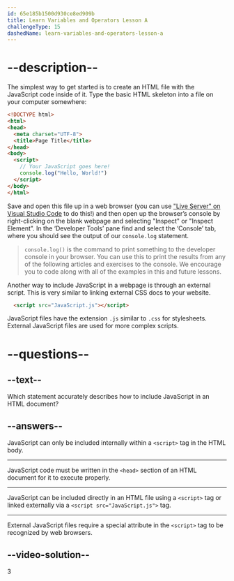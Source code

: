 ```yaml
---
id: 65e185b1500d930ce8ed909b
title: Learn Variables and Operators Lesson A
challengeType: 15
dashedName: learn-variables-and-operators-lesson-a
---
```

# --description--
The simplest way to get started is to create an HTML file with the JavaScript code inside of it. Type the basic HTML skeleton into a file on your computer somewhere:

```html
<!DOCTYPE html>
<html>
<head>
  <meta charset="UTF-8">
  <title>Page Title</title>
</head>
<body>
  <script>
    // Your JavaScript goes here!
    console.log("Hello, World!")
  </script>
</body>
</html>
```

Save and open this file up in a web browser (you can use <a href="https://marketplace.visualstudio.com/items?itemName=ritwickdey.LiveServer" target="_blank" >"Live Server" on Visual Studio Code</a> to do this!) and then open up the browser’s console by right-clicking on the blank webpage and selecting "Inspect" or "Inspect Element". In the ‘Developer Tools’ pane find and select the ‘Console’ tab, where you should see the output of our `console.log` statement.

> `console.log()` is the command to print something to the developer console in your browser. You can use this to print the results from any of the following articles and exercises to the console. We encourage you to code along with all of the examples in this and future lessons.

Another way to include JavaScript in a webpage is through an external script. This is very similar to linking external CSS docs to your website.

```html
  <script src="JavaScript.js"></script>
```

JavaScript files have the extension `.js` similar to `.css` for stylesheets. External JavaScript files are used for more complex scripts.

# --questions--

## --text--

Which statement accurately describes how to include JavaScript in an HTML document?

## --answers--

JavaScript can only be included internally within a `<script>` tag in the HTML body.

---

JavaScript code must be written in the `<head>` section of an HTML document for it to execute properly.

---

JavaScript can be included directly in an HTML file using a `<script>` tag or linked externally via a `<script src="JavaScript.js">` tag. 

---

External JavaScript files require a special attribute in the `<script>` tag to be recognized by web browsers.


## --video-solution--

3
